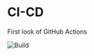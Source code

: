 # CI-CD
First look of GitHub Actions

![Build](https://github.com/MiguelYann/CI-CD/workflows/First%20CI%20on%20Github/badge.svg?branch=master)
